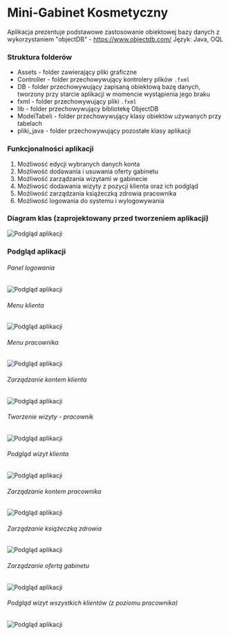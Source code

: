 # Mini-Gabinet Kosmetyczny

Aplikacja prezentuje podstawowe zastosowanie obiektowej bazy danych z wykorzystaniem "objectDB" - https://www.objectdb.com/
Język: Java, OQL

### Struktura folderów

* Assets - folder zawierający pliki graficzne
* Controller - folder przechowywujący kontrolery plików `.fxml`
* DB - folder przechowywujący zapisaną obiektową bazę danych, tworzony przy starcie aplikacji w momencie wystąpienia jego braku
* fxml - folder przechowywujący pliki `.fxml`
* lib - folder przechowywujący bibliotekę ObjectDB
* ModelTabeli - folder przechowywujący klasy obiektów używanych przy tabelach
* pliki_java - folder przechowywujący pozostałe klasy aplikacji

### Funkcjonalności aplikacji

1) Możliwość edycji wybranych danych konta
2) Możliwość dodawania i usuwania oferty gabinetu
3) Możliwość zarządzania wizytami w gabinecie
4) Możliwość dodawania wizyty z pozycji klienta oraz ich podgląd
5) Możliwość zarządzania książeczką zdrowia pracownika
6) Możliwość logowania do systemu i wylogowywania

### Diagram klas (zaprojektowany przed tworzeniem aplikacji)
![Podgląd aplikacji](https://github.com/Happis255/TO_Hubert_Wasik_ObiektowaBazaDanych/blob/master/renders/11.PNG)

### Podgląd aplikacji
###### Panel logowania
![Podgląd aplikacji](https://github.com/Happis255/TO_Hubert_Wasik_ObiektowaBazaDanych/blob/master/renders/1.PNG)

###### Menu klienta
![Podgląd aplikacji](https://github.com/Happis255/TO_Hubert_Wasik_ObiektowaBazaDanych/blob/master/renders/2.PNG)

###### Menu pracownika
![Podgląd aplikacji](https://github.com/Happis255/TO_Hubert_Wasik_ObiektowaBazaDanych/blob/master/renders/10.PNG)

###### Zarządzanie kontem klienta
![Podgląd aplikacji](https://github.com/Happis255/TO_Hubert_Wasik_ObiektowaBazaDanych/blob/master/renders/3.PNG)

###### Tworzenie wizyty - pracownik
![Podgląd aplikacji](https://github.com/Happis255/TO_Hubert_Wasik_ObiektowaBazaDanych/blob/master/renders/4.PNG)

###### Podgląd wizyt klienta
![Podgląd aplikacji](https://github.com/Happis255/TO_Hubert_Wasik_ObiektowaBazaDanych/blob/master/renders/5.PNG)

###### Zarządzanie kontem pracownika
![Podgląd aplikacji](https://github.com/Happis255/TO_Hubert_Wasik_ObiektowaBazaDanych/blob/master/renders/6.PNG)

###### Zarządzanie książeczką zdrowia
![Podgląd aplikacji](https://github.com/Happis255/TO_Hubert_Wasik_ObiektowaBazaDanych/blob/master/renders/7.PNG)

###### Zarządzanie ofertą gabinetu
![Podgląd aplikacji](https://github.com/Happis255/TO_Hubert_Wasik_ObiektowaBazaDanych/blob/master/renders/8.PNG)

###### Podgląd wizyt wszystkich klientów (z poziomu pracownika)
![Podgląd aplikacji](https://github.com/Happis255/TO_Hubert_Wasik_ObiektowaBazaDanych/blob/master/renders/9.PNG)
